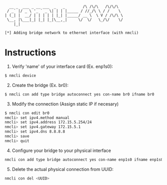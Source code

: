 ```plaintext
                                                     
  __ _  ___ _ __ ___  _   _        /\ /\/\   /\/\/\  
 / _` |/ _ \ '_ ` _ \| | | |_____ / //_/\ \ / /    \ 
| (_| |  __/ | | | | | |_| |_____/ __ \  \ V / /\/\ \
 \__, |\___|_| |_| |_|\__,_|     \/  \/   \_/\/    \/
    |_|   
  
[*] Adding bridge network to ethernet interface (with nmcli)                                        
```
# Instructions
1. Verify 'name' of your interface card (Ex. enp1s0):
```bash
$ nmcli device
```
2. Create the bridge (Ex. br0):
```bash
$ nmcli con add type bridge autoconnect yes con-name br0 ifname br0
```
3. Modify the connection (Assign static IP if necesary)
```bash
$ nmcli con edit br0
nmcli> set ipv4.method manual
nmcli> set ipv4.address 172.15.5.254/24
nmcli> set ipv4.gateway 172.15.5.1
nmcli> set ipv4.dns 8.8.8.8
nmcli> save
nmcli> quit
```
4. Configure your bridge to your physical interface
```bash
nmcli con add type bridge autoconnect yes con-name enp1s0 ifname enp1s0 master br0
```
5. Delete the actual physical connection from UUID:
```bash
nmcli con del <UUID>

